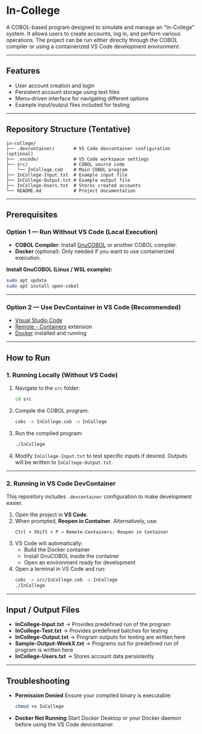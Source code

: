 # In-College

A COBOL-based program designed to simulate and manage an "In-College" system. It allows users to create accounts, log in, and perform various operations. The project can be run either directly through the COBOL compiler or using a containerized VS Code development environment.

---

## Features

- User account creation and login
- Persistent account storage using text files
- Menu-driven interface for navigating different options
- Example input/output files included for testing

---

## Repository Structure (Tentative)

```
in-college/
├── .devcontainer/       # VS Code devcontainer configuration (optional)
├── .vscode/             # VS Code workspace settings
├── src/                 # COBOL source code
│   └── InCollege.cob    # Main COBOL program
├── InCollege-Input.txt  # Example input file
├── InCollege-Output.txt # Example output file
├── InCollege-Users.txt  # Stores created accounts
└── README.md            # Project documentation
```

---

## Prerequisites

### Option 1 — Run Without VS Code (Local Execution)

- **COBOL Compiler**: Install [GnuCOBOL](https://sourceforge.net/projects/gnucobol/) or another COBOL compiler.
- **Docker** (optional): Only needed if you want to use containerized execution.

**Install GnuCOBOL (Linux / WSL example):**

```bash
sudo apt update
sudo apt install open-cobol
```

---

### Option 2 — Use DevContainer in VS Code (Recommended)

- [Visual Studio Code](https://code.visualstudio.com/)
- [Remote - Containers](https://marketplace.visualstudio.com/items?itemName=ms-vscode-remote.remote-containers) extension
- [Docker](https://www.docker.com/) installed and running

---

## How to Run

### **1. Running Locally (Without VS Code)**

1. Navigate to the `src` folder:
   ```bash
   cd src
   ```

2. Compile the COBOL program:
   ```bash
   cobc -x InCollege.cob -o InCollege
   ```

3. Run the compiled program:
   ```bash
   ./InCollege
   ```

4. Modify `InCollege-Input.txt` to test specific inputs if desired. Outputs will be written to `InCollege-Output.txt`.

---

### **2. Running in VS Code DevContainer**

This repository includes `.devcontainer` configuration to make development easier.

1. Open the project in **VS Code**.
2. When prompted, **Reopen in Container**.
   Alternatively, use:
   ```
   Ctrl + Shift + P → Remote-Containers: Reopen in Container
   ```
3. VS Code will automatically:
   - Build the Docker container
   - Install GnuCOBOL inside the container
   - Open an environment ready for development
4. Open a terminal in VS Code and run:
   ```bash
   cobc -x src/InCollege.cob -o InCollege
   ./InCollege
   ```

---

## Input / Output Files

- **InCollege-Input.txt** → Provides predefined run of the program
- **InCollege-Test.txt** → Provides predefined batches for testing
- **InCollege-Output.txt** → Program outputs for testing are written here
- **Sample-Output-WeekX.txt** → Programs out for predefined run of program is written here
- **InCollege-Users.txt** → Stores account data persistently

---

## Troubleshooting

- **Permission Denied**
  Ensure your compiled binary is executable:
  ```bash
  chmod +x InCollege
  ```

- **Docker Not Running**
  Start Docker Desktop or your Docker daemon before using the VS Code devcontainer.


